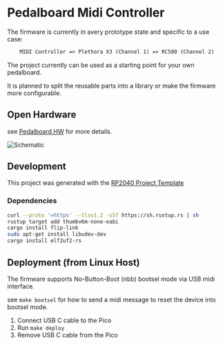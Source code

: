 # Pedalboard Midi Controller

The firmware is currently in avery prototype state and specific to a use case:

```txt
    MIDI Controller => Plethora X3 (Channel 1) => RC500 (Channel 2)
```

The project currently can be used as a starting point for your own pedalboard.

It is planned to split the reusable parts into a library or make the firmware
more configurable.

## Open Hardware

see [Pedalboard HW](https://github.com/pedalboard/pedalboard-hw) for more details.

![Schematic](https://pedalboard.github.io/pedalboard-hw-site/latest/Schematic/pedalboard-hw-MIDI.svg)

## Development

This project was generated with the [RP2040 Project Template](https://github.com/rp-rs/rp2040-project-template)

### Dependencies

```bash
curl --proto '=https' --tlsv1.2 -sSf https://sh.rustup.rs | sh
rustup target add thumbv6m-none-eabi
cargo install flip-link
sudo apt-get install libudev-dev
cargo install elf2uf2-rs
```

## Deployment (from Linux Host)

The firmware supports No-Button-Boot (nbb) bootsel mode via USB midi interface.

see `make bootsel` for how to send a midi message to reset the device into
bootsel mode.

1. Connect USB C cable to the Pico
2. Run `make deploy`
3. Remove USB C cable from the Pico
